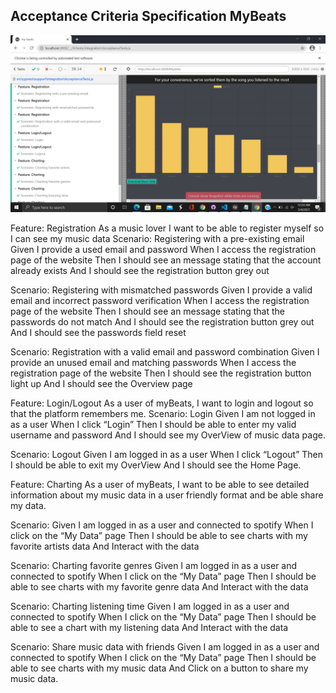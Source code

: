 ## Acceptance Criteria Specification MyBeats

![alt text](https://github.com/TheNightviz/MyBeats/blob/master/Acceptance.png "Acceptance")


Feature: Registration
As a music lover I want to be able to register myself so I can see my music data
Scenario: Registering with a pre-existing email
Given I provide a used email and password
When I access the registration page of the website
Then I should see an message stating that the account already exists
And I should see the registration button grey out

Scenario: Registering with mismatched passwords
Given I provide a valid email and incorrect password verification
When I access the registration page of the website
Then I should see an message stating that the passwords do not match
And I should see the registration button grey out
And I should see the passwords field reset

Scenario: Registration with a valid email and password combination
Given I provide an unused email and matching passwords
When I access the registration page of the website
Then I should see the registration button light up
And I should see the Overview page 


Feature: Login/Logout
As a user of myBeats, I want to login and logout so that the platform remembers me.
Scenario: Login
Given I am not logged in as a user
When I click “Login”
Then I should be able to enter my valid username and password
And I should see my OverView of music data page.



Scenario: Logout
Given I am logged in as a user
When I click “Logout”
Then I should be able to exit my OverView
And I should see the Home Page. 


Feature: Charting
As a user of myBeats, I want to be able to see detailed information about my music data in a user friendly format and be able share my data.

Scenario: 
Given I am logged in as a user and connected to spotify
When I click on the “My Data” page
Then I should be able to see charts with my favorite artists data
And Interact with the data

Scenario: Charting favorite genres
Given I am logged in as a user and connected to spotify
When I click on the “My Data” page
Then I should be able to see charts with my favorite genre data
And Interact with the data

Scenario: Charting listening time
Given I am logged in as a user and connected to spotify
When I click on the “My Data” page
Then I should be able to see a chart with my listening data
And Interact with the data

Scenario: Share music data with friends 
Given I am logged in as a user and connected to spotify
When I click on the “My Data” page
Then I should be able to see charts with my music data
And Click on a button to share my music data.